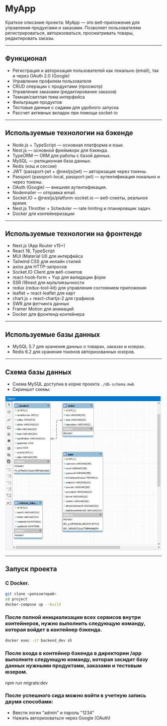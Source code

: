 # MyApp

Краткое описание проекта: MyApp — это веб-приложение для управления продуктами и заказами. Позволяет пользователям регистрироваться, авторизоваться, просматривать  товары, редактировать заказы.  

---

## Функционал

- Регистрация и авторизация пользователей как локально (email), так и через OAuth 2.0 (Google)
- Управление профилем пользователя
- CRUD операции с продуктами (просмотр)
- Управление заказами (редактирование заказов)
- Темная/светлая тема интерфейса
- Фильтрация продуктов
- Тестовые данные с сидами для удобного запуска
- Рассчет активных вкладок при помощи socket-io

---

## Используемые технологии на бэкенде

- Node.js + TypeScript — основная платформа и язык.
- Nest.js — основной фреймворк для бэкенда.
- TypeORM — ORM для работы с базой данных.
- MySQL — реляционная база данных.
- Redis (кэш и сессии)
- JWT (passport-jwt + @nestjs/jwt) — авторизация через токены.
- Passport (passport-local, passport-jwt) — аутентификация локально и через токены.
- OAuth (Google) — внешняя аутентификация.
- Nodemailer — отправка email.
- Socket.IO + @nestjs/platform-socket.io — веб-сокеты, реальное время.
- Nest.js Throttler + Scheduler — rate limiting и планировщик задач.
- Docker для контейнеризации

---

## Используемые технологии на фронтенде

- Next.js (App Router v15+)
- React 18, TypeScript
- MUI (Material UI) для интерфейса
- Tailwind CSS для инлайн стилей
- axios для HTTP-запросов
- Socket.IO Client для веб-сокетов
- react-hook-form + Yup для валидации форм
- SSR i18next для мультиязычности
- redux (redux-tool-kit) для управления состоянием приложения
- leaflet + react-leaflet для карт
- chart.js + react-chartjs-2 для графиков
- SWR для фетчинга данных
- Framer Motion для анимаций
- Docker для фронтенд-контейнера

---

## Используемые базы данных

- MySQL 5.7 для хранения данных о товарах, заказах и юзерах.
- Redis 6.2 для хранения токенов авторизованных юзеров.

---

## Схема базы данных

- Схема MySQL доступна в корне проекта `./db-schema.mwb`  
- Скриншот схемы:

![Схема БД](./MySQL_Diagram_Photo.JPG)

---

## Запуск проекта

### С Docker.

```bash
git clone <репозиторий>
cd project
docker-compose up --build
```

### После полной инициализации всех сервисов внутри контейнеров, нужно выполнить следующую команду, которая войдет в контейнер бэкенда.

```bash
docker exec -it backend_dev sh
```

### После входа в контейнер бэкенда в директории /app выполните следующую команду, которая засидит базу данных нужными продуктами, заказами и тестовым юзером.

npm run migrate:dev

### После успешного сида можно войти в учетную запись двумя способами:
- Ввести логин "admin" и пароль "1234"
- Нажать авторизоваться через Google (OAuth)